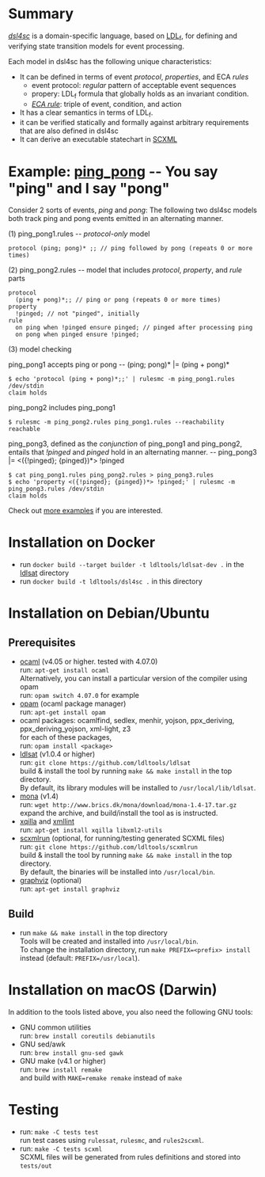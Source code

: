 # Summary
[*dsl4sc*](https://github.com/ldltools/dsl4sc) is a domain-specific language,
based on [LDL<sub>f</sub>](https://www.cs.rice.edu/~vardi/),
for defining and verifying state transition models for event processing.

Each model in dsl4sc has the following unique characteristics:

- It can be defined in terms of event _protocol_, _properties_, and ECA _rules_
  - event protocol: _regular_ pattern of acceptable event sequences
  - propery: LDL<sub>f</sub> formula that globally holds as an invariant condition.
  - [_ECA rule_](https://en.wikipedia.org/wiki/Event_condition_action):
    triple of event, condition, and action
- It has a clear semantics in terms of LDL<sub>f</sub>.
- it can be verified statically and formally against arbitrary requirements
  that are also defined in dsl4sc
- It can derive an executable statechart in [SCXML](https://www.w3.org/TR/scxml/)

# Example: [ping\_pong](examples/ping\_pong/README.md) -- You say "ping" and I say "pong"

Consider 2 sorts of events, _ping_ and _pong_:
The following two dsl4sc models both track ping and pong events
emitted in an alternating manner.  

(1) ping\_pong1.rules -- _protocol-only_ model

```
protocol (ping; pong)* ;; // ping followed by pong (repeats 0 or more times)
```

(2) ping\_pong2.rules -- model that includes _protocol_, _property_, and _rule_ parts

```
protocol  
  (ping + pong)*;; // ping or pong (repeats 0 or more times)  
property  
  !pinged; // not "pinged", initially  
rule  
  on ping when !pinged ensure pinged; // pinged after processing ping  
  on pong when pinged ensure !pinged;  
```

(3) model checking

ping\_pong1 accepts ping or pong -- (ping; pong)* |= (ping + pong)*

```
$ echo 'protocol (ping + pong)*;;' | rulesmc -m ping_pong1.rules /dev/stdin  
claim holds
```

ping\_pong2 includes ping\_pong1

```
$ rulesmc -m ping_pong2.rules ping_pong1.rules --reachability  
reachable
```

ping\_pong3, defined as the _conjunction_ of ping\_pong1 and ping\_pong2,
entails that _!pinged_ and _pinged_ hold in an alternating manner.
-- ping\_pong3 |= <({!pinged}; {pinged})*> !pinged

```
$ cat ping_pong1.rules ping_pong2.rules > ping_pong3.rules  
$ echo 'property <({!pinged}; {pinged})*> !pinged;' | rulesmc -m ping_pong3.rules /dev/stdin  
claim holds
```

Check out [more examples](examples/README.md) if you are interested.  

# Installation on Docker

- run `docker build --target builder -t ldltools/ldlsat-dev .` in the [ldlsat](https://github.com/ldltools/ldlsat) directory
- run `docker build -t ldltools/dsl4sc .` in this directory

# Installation on Debian/Ubuntu
## Prerequisites
- [ocaml](https://ocaml.org) (v4.05 or higher. tested with 4.07.0)  
  run: `apt-get install ocaml`  
  Alternatively, you can install a particular version of the compiler using opam  
  run: `opam switch 4.07.0` for example
- [opam](https://opam.ocaml.org) (ocaml package manager)  
  run: `apt-get install opam`
- ocaml packages: ocamlfind, sedlex, menhir, yojson, ppx\_deriving, ppx\_deriving\_yojson, xml-light, z3  
  for each of these packages,  
  run: `opam install <package>`
- [ldlsat](https://github.com/ldltools/ldlsat) (v1.0.4 or higher)  
  run: `git clone https://github.com/ldltools/ldlsat`  
  build & install the tool by running `make && make install` in the top directory.  
  By default, its library modules will be installed to `/usr/local/lib/ldlsat`.
- [mona](http://www.brics.dk/mona/) (v1.4)  
  run: `wget http://www.brics.dk/mona/download/mona-1.4-17.tar.gz`  
  expand the archive, and build/install the tool as is instructed.
- [xqilla](http://xqilla.sourceforge.net/) and [xmllint](http://xmlsoft.org/)  
  run: `apt-get install xqilla libxml2-utils`
- [scxmlrun](https://github.com/ldltools/scxmlrun) (optional, for running/testing generated SCXML files)  
  run: `git clone https://github.com/ldltools/scxmlrun`  
  build & install the tool by running `make && make install` in the top directory.  
  By default, the binaries will be installed into `/usr/local/bin`.
- [graphviz](http://www.graphviz.org/) (optional)  
  run: `apt-get install graphviz`

## Build
- run `make && make install` in the top directory  
  Tools will be created and installed into `/usr/local/bin`.  
  To change the installation directory,
  run `make PREFIX=<prefix> install` instead (default: `PREFIX=/usr/local`).

# Installation on macOS (Darwin)
In addition to the tools listed above, you also need the following GNU tools:

- GNU common utilities  
  run: `brew install coreutils debianutils`
- GNU sed/awk  
  run: `brew install gnu-sed gawk`
- GNU make (v4.1 or higher)  
  run: `brew install remake`  
  and build with `MAKE=remake remake` instead of `make`

# Testing
- run: `make -C tests test`  
  run test cases using `rulessat`, `rulesmc`, and `rules2scxml`.
- run: `make -C tests scxml`  
  SCXML files will be generated from rules definitions and stored into `tests/out`
